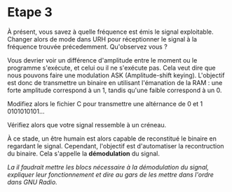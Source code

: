 # Etape 3

À présent, vous savez à quelle fréquence est émis le signal exploitable.
Changer alors de mode dans URH pour réceptionner le signal à la fréquence trouvée précedemment.
Qu'observez vous ?

Vous devrier voir un différence d'amplitude entre le moment ou le programme s'exécute, et celui ou il ne s'exécute pas. Cela veut dire que nous pouvons faire une modulation ASK (Amplitude-shift keying). L'objectif est donc de transmettre un binaire en utilisant l'émanation de la RAM : une forte amplitude correspond à un 1, tandis qu'une faible correspond à un 0.

Modifiez alors le fichier C pour transmettre une altérnance de 0 et 1 0101010101...

Vérifiez alors que votre signal ressemble à un créneau.

À ce stade, un être humain est alors capable de reconstitué le binaire en regardant le signal. Cependant, l'objectif est d'automatiser la recontruction du binaire. Cela s'appelle la **démodulation** du signal.

_La il faudrait mettre les blocs nécessaire à la démodulation du signal, expliquer leur fonctionnement et dire au gars de les mettre dans l'ordre dans GNU Radio._